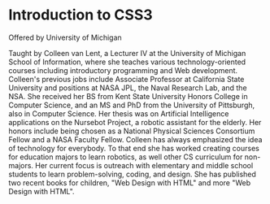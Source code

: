 # Introduction to CSS3

Offered by University of Michigan

Taught by Colleen van Lent, a Lecturer IV at the University of Michigan School of Information, where she teaches various technology-oriented courses including introductory 
programming and Web development. Colleen's previous jobs include Associate Professor at California State University and positions at NASA JPL, the Naval Research Lab, and 
the NSA. She received her BS from Kent State University Honors College in Computer Science, and an MS and PhD from the University of Pittsburgh, also in Computer Science. 
Her thesis was on Artificial Intelligence applications on the Nursebot Project, a robotic assistant for the elderly. Her honors include being chosen as a National Physical 
Sciences Consortium Fellow and a NASA Faculty Fellow. Colleen has always emphasized the idea of technology for everybody. To that end she has worked creating courses for 
education majors to learn robotics, as well other CS curriculum for non-majors. Her current focus is outreach with elementary and middle school students to learn problem-solving, 
coding, and design. She has published two recent books for children, "Web Design with HTML" and more "Web Design with HTML".
